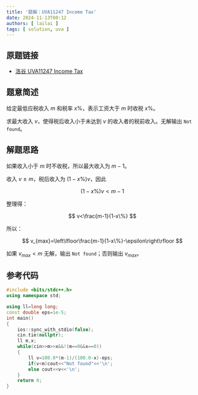 ```yaml
---
title: '题解：UVA11247 Income Tax'
date: 2024-11-13T00:12
authors: [ lailai ]
tags: [ solution, uva ]
---
```


## 原题链接

- [洛谷 UVA11247 Income Tax](https://www.luogu.com.cn/problem/UVA11247)

<!-- truncate -->

## 题意简述

给定最低应税收入 $m$ 和税率 $x\%$，表示工资大于 $m$ 时收税 $x\%$。

求最大收入 $v$，使得税后收入小于未达到 $v$ 的收入者的税前收入。无解输出 `Not found`。

## 解题思路

如果收入小于 $m$ 时不收税，所以最大收入为 $m-1$。

收入 $v\ge m$，税后收入为 $(1-x\%)v$，因此

$$
(1-x\%)v<m-1
$$

整理得：

$$
v<\frac{m-1}{1-x\%}
$$

所以：

$$
v_{max}=\left\lfloor\frac{m-1}{1-x\%}-\epsilon\right\rfloor
$$

如果 $v_{max}<m$ 无解，输出 `Not found`；否则输出 $v_{max}$。

## 参考代码

```cpp
#include <bits/stdc++.h>
using namespace std;

using ll=long long;
const double eps=1e-5;
int main()
{
	ios::sync_with_stdio(false);
	cin.tie(nullptr);
	ll m,x;
	while(cin>>m>>x&&!(m==0&&x==0))
	{
		ll v=100.0*(m-1)/(100.0-x)-eps;
		if(v<m)cout<<"Not found"<<'\n';
		else cout<<v<<'\n';
	}
	return 0;
}
```
